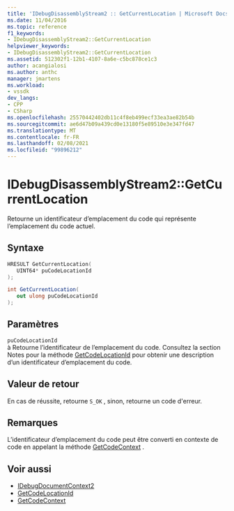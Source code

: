 ```yaml
---
title: 'IDebugDisassemblyStream2 :: GetCurrentLocation | Microsoft Docs'
ms.date: 11/04/2016
ms.topic: reference
f1_keywords:
- IDebugDisassemblyStream2::GetCurrentLocation
helpviewer_keywords:
- IDebugDisassemblyStream2::GetCurrentLocation
ms.assetid: 512302f1-12b1-4107-8a6e-c5bc878ce1c3
author: acangialosi
ms.author: anthc
manager: jmartens
ms.workload:
- vssdk
dev_langs:
- CPP
- CSharp
ms.openlocfilehash: 25570442402db11c4f8eb499ecf33ea3ae82b54b
ms.sourcegitcommit: ae6d47b09a439cd0e13180f5e89510e3e347fd47
ms.translationtype: MT
ms.contentlocale: fr-FR
ms.lasthandoff: 02/08/2021
ms.locfileid: "99896212"
---
```

# <a name="idebugdisassemblystream2getcurrentlocation"></a>IDebugDisassemblyStream2::GetCurrentLocation
Retourne un identificateur d’emplacement du code qui représente l’emplacement du code actuel.

## <a name="syntax"></a>Syntaxe

```cpp
HRESULT GetCurrentLocation( 
   UINT64* puCodeLocationId
);
```

```csharp
int GetCurrentLocation( 
   out ulong puCodeLocationId
);
```

## <a name="parameters"></a>Paramètres
`puCodeLocationId`\
à Retourne l’identificateur de l’emplacement du code. Consultez la section Notes pour la méthode [GetCodeLocationId](../../../extensibility/debugger/reference/idebugdisassemblystream2-getcodelocationid.md) pour obtenir une description d’un identificateur d’emplacement du code.

## <a name="return-value"></a>Valeur de retour
 En cas de réussite, retourne `S_OK` , sinon, retourne un code d'erreur.

## <a name="remarks"></a>Remarques
 L’identificateur d’emplacement du code peut être converti en contexte de code en appelant la méthode [GetCodeContext](../../../extensibility/debugger/reference/idebugdisassemblystream2-getcodecontext.md) .

## <a name="see-also"></a>Voir aussi
- [IDebugDocumentContext2](../../../extensibility/debugger/reference/idebugdocumentcontext2.md)
- [GetCodeLocationId](../../../extensibility/debugger/reference/idebugdisassemblystream2-getcodelocationid.md)
- [GetCodeContext](../../../extensibility/debugger/reference/idebugdisassemblystream2-getcodecontext.md)
